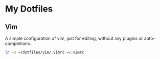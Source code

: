# My Dotfiles

## Vim

A simple configuration of vim, just for editing, without any plugins or auto-completions.

``` Bash
ln -s ~/dotfiles/vim/.vimrc ~/.vimrc
```
